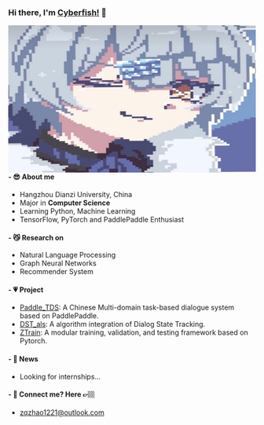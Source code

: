 ### Hi there, I'm [Cyberfish!](https://github.com/cyberfish1120) 👋

<img align="right" height="300px" width="520px" alt="GIF" src="https://github.com/cyberfish1120/cyberfish1120/blob/main/img/cyberfish.svg" />

#### - 😎 About me
- Hangzhou Dianzi University, China
- Major in **Computer Science**
- Learning Python, Machine Learning
- TensorFlow, PyTorch and PaddlePaddle Enthusiast

#### - 😼 Research on

+ Natural Language Processing
+ Graph Neural Networks
+ Recommender System

#### - 💗 Project
+ [Paddle_TDS](https://github.com/cyberfish1120/PaddleTDS): A Chinese Multi-domain task-based dialogue system based on PaddlePaddle.
+ [DST_als](https://github.com/cyberfish1120/DST_als): A algorithm integration of Dialog State Tracking.
+ [ZTrain](https://github.com/cyberfish1120/ZTrain): A modular training, validation, and testing framework based on Pytorch.

#### - 💨 News
+ Looking for internships...

#### - 💬 Connect me? Here 👉🏼
+ zqzhao1221@outlook.com


